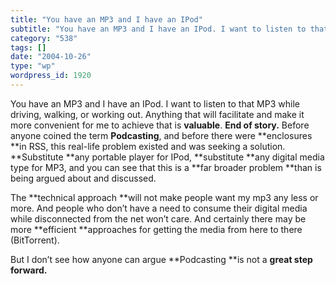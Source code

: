 ```yaml
---
title: "You have an MP3 and I have an IPod"
subtitle: "You have an MP3 and I have an IPod. I want to listen to that MP3 while driving, walking, or working ..."
category: "538"
tags: []
date: "2004-10-26"
type: "wp"
wordpress_id: 1920
---
```

You have an MP3 and I have an IPod. I want to listen to that MP3 while driving, walking, or working out. Anything that will facilitate and make it more convenient for me to achieve that is **valuable**. **End of story.**
Before anyone coined the term **Podcasting**, and before there were **enclosures **in RSS, this real-life problem existed and was seeking a solution. **Substitute **any portable player for IPod, **substitute **any digital media type for MP3, and you can see that this is a **far broader problem **than is being argued about and discussed.

The **technical approach **will not make people want my mp3 any less or more. And people who don’t have a need to consume their digital media while disconnected from the net won’t care. And certainly there may be more **efficient **approaches for getting the media from here to there (BitTorrent). 

But I don’t see how anyone can argue **Podcasting **is not a **great step forward.**